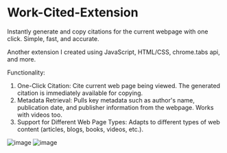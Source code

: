 # Work-Cited-Extension
Instantly generate and copy citations for the current webpage with one click. Simple, fast, and accurate.

Another extension I created using JavaScript, HTML/CSS, chrome.tabs api, and more.

Functionality:
1. One-Click Citation: Cite current web page being viewed. The generated citation is immediately available for copying.
2. Metadata Retrieval: Pulls key metadata such as author's name, publication date, and publisher information from the webpage. Works with videos too.
3. Support for Different Web Page Types: Adapts to different types of web content (articles, blogs, books, videos, etc.).

![image](https://github.com/user-attachments/assets/cf2f13e7-495f-4080-af1c-d2d5dfd60405)
![image](https://github.com/user-attachments/assets/7052f0a3-b55f-441d-9042-6de7a58f74ab)
